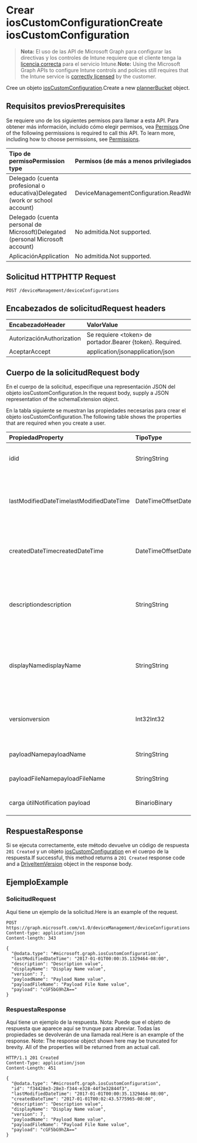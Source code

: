 # <a name="create-ioscustomconfiguration"></a><span data-ttu-id="c68d7-101">Crear iosCustomConfiguration</span><span class="sxs-lookup"><span data-stu-id="c68d7-101">Create iosCustomConfiguration</span></span>

> <span data-ttu-id="c68d7-102">**Nota:** El uso de las API de Microsoft Graph para configurar las directivas y los controles de Intune requiere que el cliente tenga la [licencia correcta](https://go.microsoft.com/fwlink/?linkid=839381) para el servicio Intune.</span><span class="sxs-lookup"><span data-stu-id="c68d7-102">**Note:** Using the Microsoft Graph APIs to configure Intune controls and policies still requires that the Intune service is [correctly licensed](https://go.microsoft.com/fwlink/?linkid=839381) by the customer.</span></span>

<span data-ttu-id="c68d7-103">Cree un objeto [iosCustomConfiguration](../resources/intune_deviceconfig_ioscustomconfiguration.md).</span><span class="sxs-lookup"><span data-stu-id="c68d7-103">Create a new [plannerBucket](../resources/intune_deviceconfig_ioscustomconfiguration.md) object.</span></span>
## <a name="prerequisites"></a><span data-ttu-id="c68d7-104">Requisitos previos</span><span class="sxs-lookup"><span data-stu-id="c68d7-104">Prerequisites</span></span>
<span data-ttu-id="c68d7-p101">Se requiere uno de los siguientes permisos para llamar a esta API. Para obtener más información, incluido cómo elegir permisos, vea [Permisos](../../../concepts/permissions_reference.md).</span><span class="sxs-lookup"><span data-stu-id="c68d7-p101">One of the following permissions is required to call this API. To learn more, including how to choose permissions, see [Permissions](../../../concepts/permissions_reference.md).</span></span>

|<span data-ttu-id="c68d7-107">Tipo de permiso</span><span class="sxs-lookup"><span data-stu-id="c68d7-107">Permission type</span></span>|<span data-ttu-id="c68d7-108">Permisos (de más a menos privilegiados)</span><span class="sxs-lookup"><span data-stu-id="c68d7-108">Permissions (from least to most privileged)</span></span>|
|:---|:---|
|<span data-ttu-id="c68d7-109">Delegado (cuenta profesional o educativa)</span><span class="sxs-lookup"><span data-stu-id="c68d7-109">Delegated (work or school account)</span></span>|<span data-ttu-id="c68d7-110">DeviceManagementConfiguration.ReadWrite.All</span><span class="sxs-lookup"><span data-stu-id="c68d7-110">DeviceManagementConfiguration.ReadWrite.All</span></span>|
|<span data-ttu-id="c68d7-111">Delegado (cuenta personal de Microsoft)</span><span class="sxs-lookup"><span data-stu-id="c68d7-111">Delegated (personal Microsoft account)</span></span>|<span data-ttu-id="c68d7-112">No admitida.</span><span class="sxs-lookup"><span data-stu-id="c68d7-112">Not supported.</span></span>|
|<span data-ttu-id="c68d7-113">Aplicación</span><span class="sxs-lookup"><span data-stu-id="c68d7-113">Application</span></span>|<span data-ttu-id="c68d7-114">No admitida.</span><span class="sxs-lookup"><span data-stu-id="c68d7-114">Not supported.</span></span>|

## <a name="http-request"></a><span data-ttu-id="c68d7-115">Solicitud HTTP</span><span class="sxs-lookup"><span data-stu-id="c68d7-115">HTTP Request</span></span>
<!-- {
  "blockType": "ignored"
}
-->
``` http
POST /deviceManagement/deviceConfigurations
```

## <a name="request-headers"></a><span data-ttu-id="c68d7-116">Encabezados de solicitud</span><span class="sxs-lookup"><span data-stu-id="c68d7-116">Request headers</span></span>
|<span data-ttu-id="c68d7-117">Encabezado</span><span class="sxs-lookup"><span data-stu-id="c68d7-117">Header</span></span>|<span data-ttu-id="c68d7-118">Valor</span><span class="sxs-lookup"><span data-stu-id="c68d7-118">Value</span></span>|
|:---|:---|
|<span data-ttu-id="c68d7-119">Autorización</span><span class="sxs-lookup"><span data-stu-id="c68d7-119">Authorization</span></span>|<span data-ttu-id="c68d7-120">Se requiere &lt;token&gt; de portador.</span><span class="sxs-lookup"><span data-stu-id="c68d7-120">Bearer {token}. Required.</span></span>|
|<span data-ttu-id="c68d7-121">Aceptar</span><span class="sxs-lookup"><span data-stu-id="c68d7-121">Accept</span></span>|<span data-ttu-id="c68d7-122">application/json</span><span class="sxs-lookup"><span data-stu-id="c68d7-122">application/json</span></span>|

## <a name="request-body"></a><span data-ttu-id="c68d7-123">Cuerpo de la solicitud</span><span class="sxs-lookup"><span data-stu-id="c68d7-123">Request body</span></span>
<span data-ttu-id="c68d7-124">En el cuerpo de la solicitud, especifique una representación JSON del objeto iosCustomConfiguration.</span><span class="sxs-lookup"><span data-stu-id="c68d7-124">In the request body, supply a JSON representation of the schemaExtension object.</span></span>

<span data-ttu-id="c68d7-125">En la tabla siguiente se muestran las propiedades necesarias para crear el objeto iosCustomConfiguration.</span><span class="sxs-lookup"><span data-stu-id="c68d7-125">The following table shows the properties that are required when you create a user.</span></span>

|<span data-ttu-id="c68d7-126">Propiedad</span><span class="sxs-lookup"><span data-stu-id="c68d7-126">Property</span></span>|<span data-ttu-id="c68d7-127">Tipo</span><span class="sxs-lookup"><span data-stu-id="c68d7-127">Type</span></span>|<span data-ttu-id="c68d7-128">Descripción</span><span class="sxs-lookup"><span data-stu-id="c68d7-128">Description</span></span>|
|:---|:---|:---|
|<span data-ttu-id="c68d7-129">id</span><span class="sxs-lookup"><span data-stu-id="c68d7-129">id</span></span>|<span data-ttu-id="c68d7-130">String</span><span class="sxs-lookup"><span data-stu-id="c68d7-130">String</span></span>|<span data-ttu-id="c68d7-131">Clave de la entidad.</span><span class="sxs-lookup"><span data-stu-id="c68d7-131">Key of the setting.</span></span> <span data-ttu-id="c68d7-132">Heredado de [deviceConfiguration](../resources/intune_deviceconfig_deviceconfiguration.md)</span><span class="sxs-lookup"><span data-stu-id="c68d7-132">Inherited from [deviceConfiguration](../resources/intune_deviceconfig_deviceconfiguration.md)</span></span>|
|<span data-ttu-id="c68d7-133">lastModifiedDateTime</span><span class="sxs-lookup"><span data-stu-id="c68d7-133">lastModifiedDateTime</span></span>|<span data-ttu-id="c68d7-134">DateTimeOffset</span><span class="sxs-lookup"><span data-stu-id="c68d7-134">DateTimeOffset</span></span>|<span data-ttu-id="c68d7-135">Fecha y hora en la que se modificó el objeto por última vez.</span><span class="sxs-lookup"><span data-stu-id="c68d7-135">Indicates the date the object was last modified.</span></span> <span data-ttu-id="c68d7-136">Heredado de [deviceConfiguration](../resources/intune_deviceconfig_deviceconfiguration.md)</span><span class="sxs-lookup"><span data-stu-id="c68d7-136">Inherited from [deviceConfiguration](../resources/intune_deviceconfig_deviceconfiguration.md)</span></span>|
|<span data-ttu-id="c68d7-137">createdDateTime</span><span class="sxs-lookup"><span data-stu-id="c68d7-137">createdDateTime</span></span>|<span data-ttu-id="c68d7-138">DateTimeOffset</span><span class="sxs-lookup"><span data-stu-id="c68d7-138">DateTimeOffset</span></span>|<span data-ttu-id="c68d7-139">Fecha y hora en la que se creó el objeto.</span><span class="sxs-lookup"><span data-stu-id="c68d7-139">DateTime the object was created.</span></span> <span data-ttu-id="c68d7-140">Heredado de [deviceConfiguration](../resources/intune_deviceconfig_deviceconfiguration.md)</span><span class="sxs-lookup"><span data-stu-id="c68d7-140">Inherited from [deviceConfiguration](../resources/intune_deviceconfig_deviceconfiguration.md)</span></span>|
|<span data-ttu-id="c68d7-141">description</span><span class="sxs-lookup"><span data-stu-id="c68d7-141">description</span></span>|<span data-ttu-id="c68d7-142">String</span><span class="sxs-lookup"><span data-stu-id="c68d7-142">String</span></span>|<span data-ttu-id="c68d7-143">Descripción proporcionada por el administrador de la configuración del dispositivo.</span><span class="sxs-lookup"><span data-stu-id="c68d7-143">Admin provided description of the Device Configuration.</span></span> <span data-ttu-id="c68d7-144">Heredado de [deviceConfiguration](../resources/intune_deviceconfig_deviceconfiguration.md)</span><span class="sxs-lookup"><span data-stu-id="c68d7-144">Inherited from [deviceConfiguration](../resources/intune_deviceconfig_deviceconfiguration.md)</span></span>|
|<span data-ttu-id="c68d7-145">displayName</span><span class="sxs-lookup"><span data-stu-id="c68d7-145">displayName</span></span>|<span data-ttu-id="c68d7-146">String</span><span class="sxs-lookup"><span data-stu-id="c68d7-146">String</span></span>|<span data-ttu-id="c68d7-147">Nombre proporcionado por el administrador de la configuración del dispositivo.</span><span class="sxs-lookup"><span data-stu-id="c68d7-147">Admin provided name of the device configuration.</span></span> <span data-ttu-id="c68d7-148">Heredado de [deviceConfiguration](../resources/intune_deviceconfig_deviceconfiguration.md)</span><span class="sxs-lookup"><span data-stu-id="c68d7-148">Inherited from [deviceConfiguration](../resources/intune_deviceconfig_deviceconfiguration.md)</span></span>|
|<span data-ttu-id="c68d7-149">version</span><span class="sxs-lookup"><span data-stu-id="c68d7-149">version</span></span>|<span data-ttu-id="c68d7-150">Int32</span><span class="sxs-lookup"><span data-stu-id="c68d7-150">Int32</span></span>|<span data-ttu-id="c68d7-151">Versión de la configuración del dispositivo.</span><span class="sxs-lookup"><span data-stu-id="c68d7-151">Version of the device configuration.</span></span> <span data-ttu-id="c68d7-152">Heredado de [deviceConfiguration](../resources/intune_deviceconfig_deviceconfiguration.md)</span><span class="sxs-lookup"><span data-stu-id="c68d7-152">Inherited from [deviceConfiguration](../resources/intune_deviceconfig_deviceconfiguration.md)</span></span>|
|<span data-ttu-id="c68d7-153">payloadName</span><span class="sxs-lookup"><span data-stu-id="c68d7-153">payloadName</span></span>|<span data-ttu-id="c68d7-154">String</span><span class="sxs-lookup"><span data-stu-id="c68d7-154">String</span></span>|<span data-ttu-id="c68d7-155">Nombre que se muestra al usuario.</span><span class="sxs-lookup"><span data-stu-id="c68d7-155">Name that is displayed to the user.</span></span>|
|<span data-ttu-id="c68d7-156">payloadFileName</span><span class="sxs-lookup"><span data-stu-id="c68d7-156">payloadFileName</span></span>|<span data-ttu-id="c68d7-157">String</span><span class="sxs-lookup"><span data-stu-id="c68d7-157">String</span></span>|<span data-ttu-id="c68d7-158">Nombre de archivo de carga útil (\*.mobileconfig</span><span class="sxs-lookup"><span data-stu-id="c68d7-158">Payload file name (\*.mobileconfig</span></span> | <span data-ttu-id="c68d7-159">\*.xml).</span><span class="sxs-lookup"><span data-stu-id="c68d7-159">XML</span></span>|
|<span data-ttu-id="c68d7-160">carga útil</span><span class="sxs-lookup"><span data-stu-id="c68d7-160">Notification payload</span></span>|<span data-ttu-id="c68d7-161">Binario</span><span class="sxs-lookup"><span data-stu-id="c68d7-161">Binary</span></span>|<span data-ttu-id="c68d7-162">Carga útil.</span><span class="sxs-lookup"><span data-stu-id="c68d7-162">Payload.</span></span> <span data-ttu-id="c68d7-163">(Matriz de bytes codificada UTF8)</span><span class="sxs-lookup"><span data-stu-id="c68d7-163">(UTF8 encoded byte array)</span></span>|



## <a name="response"></a><span data-ttu-id="c68d7-164">Respuesta</span><span class="sxs-lookup"><span data-stu-id="c68d7-164">Response</span></span>
<span data-ttu-id="c68d7-165">Si se ejecuta correctamente, este método devuelve un código de respuesta `201 Created` y un objeto [iosCustomConfiguration](../resources/intune_deviceconfig_ioscustomconfiguration.md) en el cuerpo de la respuesta.</span><span class="sxs-lookup"><span data-stu-id="c68d7-165">If successful, this method returns a `201 Created` response code and a [DriveItemVersion](../resources/intune_deviceconfig_ioscustomconfiguration.md) object in the response body.</span></span>

## <a name="example"></a><span data-ttu-id="c68d7-166">Ejemplo</span><span class="sxs-lookup"><span data-stu-id="c68d7-166">Example</span></span>
### <a name="request"></a><span data-ttu-id="c68d7-167">Solicitud</span><span class="sxs-lookup"><span data-stu-id="c68d7-167">Request</span></span>
<span data-ttu-id="c68d7-168">Aquí tiene un ejemplo de la solicitud.</span><span class="sxs-lookup"><span data-stu-id="c68d7-168">Here is an example of the request.</span></span>
``` http
POST https://graph.microsoft.com/v1.0/deviceManagement/deviceConfigurations
Content-type: application/json
Content-length: 343

{
  "@odata.type": "#microsoft.graph.iosCustomConfiguration",
  "lastModifiedDateTime": "2017-01-01T00:00:35.1329464-08:00",
  "description": "Description value",
  "displayName": "Display Name value",
  "version": 7,
  "payloadName": "Payload Name value",
  "payloadFileName": "Payload File Name value",
  "payload": "cGF5bG9hZA=="
}
```

### <a name="response"></a><span data-ttu-id="c68d7-169">Respuesta</span><span class="sxs-lookup"><span data-stu-id="c68d7-169">Response</span></span>
<span data-ttu-id="c68d7-p109">Aquí tiene un ejemplo de la respuesta. Nota: Puede que el objeto de respuesta que aparece aquí se trunque para abreviar. Todas las propiedades se devolverán de una llamada real.</span><span class="sxs-lookup"><span data-stu-id="c68d7-p109">Here is an example of the response. Note: The response object shown here may be truncated for brevity. All of the properties will be returned from an actual call.</span></span>
``` http
HTTP/1.1 201 Created
Content-Type: application/json
Content-Length: 451

{
  "@odata.type": "#microsoft.graph.iosCustomConfiguration",
  "id": "f34428e3-28e3-f344-e328-44f3e32844f3",
  "lastModifiedDateTime": "2017-01-01T00:00:35.1329464-08:00",
  "createdDateTime": "2017-01-01T00:02:43.5775965-08:00",
  "description": "Description value",
  "displayName": "Display Name value",
  "version": 7,
  "payloadName": "Payload Name value",
  "payloadFileName": "Payload File Name value",
  "payload": "cGF5bG9hZA=="
}
```



